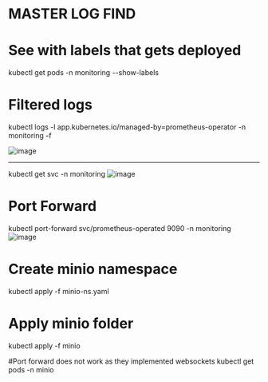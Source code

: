 # MASTER LOG FIND
# See with labels that gets deployed
 kubectl get pods -n monitoring --show-labels
 
# Filtered logs
kubectl logs -l app.kubernetes.io/managed-by=prometheus-operator -n monitoring -f

![image](https://github.com/user-attachments/assets/390c04a9-844c-405e-aec1-6379e8976449)

--------------------------------------------------------------------------------------------------

kubectl get svc -n monitoring
![image](https://github.com/user-attachments/assets/12d1eeb2-c909-4c8f-ad8c-644025c078bf)

# Port Forward
kubectl port-forward svc/prometheus-operated 9090 -n monitoring
![image](https://github.com/user-attachments/assets/3bd0b4b8-d984-4573-b383-39c5671033b7)


# Create minio namespace
 kubectl apply -f minio-ns.yaml

 # Apply minio folder
  kubectl apply -f minio

#Port forward does not work as they implemented websockets
  kubectl get pods -n minio
  
